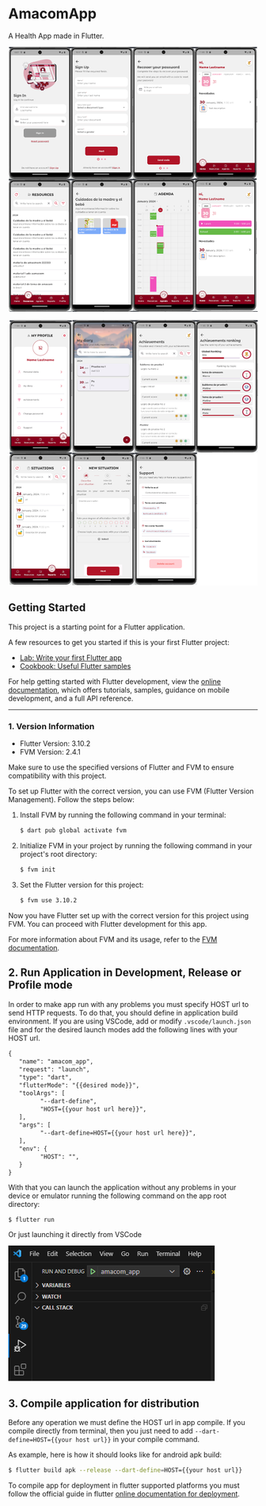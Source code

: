 # AmacomApp

A Health App made in Flutter.

![App Modules](./documentation/images/app_amacom_1.png)

![App Modules](./documentation/images/app_amacom_2.png)


## Getting Started

This project is a starting point for a Flutter application.

A few resources to get you started if this is your first Flutter project:

- [Lab: Write your first Flutter app](https://docs.flutter.dev/get-started/codelab)
- [Cookbook: Useful Flutter samples](https://docs.flutter.dev/cookbook)

For help getting started with Flutter development, view the
[online documentation](https://docs.flutter.dev/), which offers tutorials,
samples, guidance on mobile development, and a full API reference.

---

### 1. Version Information

- Flutter Version: 3.10.2
- FVM Version: 2.4.1

Make sure to use the specified versions of Flutter and FVM to ensure compatibility with this project.

To set up Flutter with the correct version, you can use FVM (Flutter Version Management). Follow the steps below:

1. Install FVM by running the following command in your terminal:

   ```bash
   $ dart pub global activate fvm
   ```

2. Initialize FVM in your project by running the following command in your project's root directory:

   ```bash
   $ fvm init
   ```

3. Set the Flutter version for this project:

   ```bash
   $ fvm use 3.10.2
   ```

Now you have Flutter set up with the correct version for this project using FVM. You can proceed with Flutter development for this app.

For more information about FVM and its usage, refer to the [FVM documentation](https://fvm.app/).

## 2. Run Application in Development, Release or Profile mode

In order to make app run with any problems you must specify HOST url to send HTTP requests. To do that, you should define in application build environment. If you are using VSCode, add or modify ```.vscode/launch.json``` file and for the desired launch modes add the following lines with your HOST url.

   ```
   {
      "name": "amacom_app",
      "request": "launch",
      "type": "dart",
      "flutterMode": "{{desired mode}}",
      "toolArgs": [
            "--dart-define",
            "HOST={{your host url here}}",
      ],
      "args": [
            "--dart-define=HOST={{your host url here}}",
      ],
      "env": {
            "HOST": "",
      }
   }
   ```
With that you can launch the application without any problems in your device or emulator running the following command on the app root directory:
   ```bash
   $ flutter run
   ```
Or just launching it directly from VSCode

![App Modules](./documentation/images/launch_app.png)

## 3. Compile application for distribution

Before any operation we must define the HOST url in app compile. If you compile directly from terminal, then you just need to add  ``--dart-define=HOST={{your host url}}`` in your compile command.

As example, here is how it should looks like for android apk build:

   ```bash
   $ flutter build apk --release --dart-define=HOST={{your host url}}
   ```

To compile app for deployment in flutter supported platforms you must follow the official guide in flutter [online documentation for deployment](https://docs.flutter.dev/deployment).